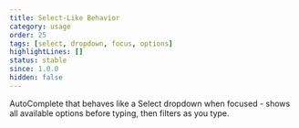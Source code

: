 ```yaml
---
title: Select-Like Behavior
category: usage
order: 25
tags: [select, dropdown, focus, options]
highlightLines: []
status: stable
since: 1.0.0
hidden: false
---
```


AutoComplete that behaves like a Select dropdown when focused - shows all available options before typing, then filters as you type.